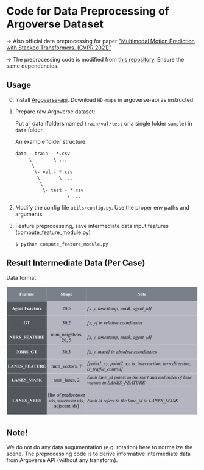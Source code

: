 #  Code for Data Preprocessing of Argoverse Dataset
-> Also official data preprocessing for paper ["Multimodal Motion Prediction with Stacked Transformers. (CVPR 2021)"](https://github.com/decisionforce/mmTransformer)

-> The preprocessing code is modified from [this repository](https://github.com/xk-huang/yet-another-vectornet). Ensure the same dependencies.

## Usage

0) Install [Argoverse-api](https://github.com/argoai/argoverse-api/tree/master/argoverse). Download `HD-maps` in argoverse-api as instructed.

1) Prepare raw Argoverse dataset:
    
    Put all data (folders named `train/val/test` or a single folder `sample`) in `data` folder.
    
    An example folder structure:
    ```
    data - train - *.csv
         \        \ ...
          \
           \- val - *.csv
            \       \ ...
             \
              \- test - *.csv
                       \ ...
    ```
2) Modify the config file `utils/config.py`. Use the proper env paths and arguments.

3) Feature preprocessing, save intermediate data input features (compute_feature_module.py)
    ```
    $ python compute_feature_module.py
    ```
## Result Intermediate Data (Per Case)

Data format

![img](./format.jpg)

## Note!

We do not do any data augumentation (e.g. rotation) here to normalize the scene. The preprocessing code is to derive informative intermediate data from Argoverse API (without any transform).
